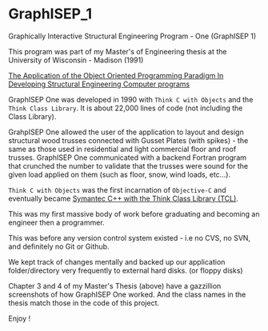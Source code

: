 # GraphISEP_1
Graphically Interactive Structural Engineering Program - One (GraphISEP 1)

This program was part of my Master's of Engineering thesis at the University of Wisconsin - Madison (1991)

[The Application of the Object Oriented Programming Paradigm In Developing Structural Engineering Computer programs](https://drive.google.com/file/d/1K8eX76825fJd8Y4yKsxIHGSn5zcTPYPX/view)

GraphISEP One was developed in 1990 with `Think C with Objects` and the `Think Class Library`. It is about 22,000 lines of code (not including the Class Library).

GrahpISEP One allowed the user of the application to layout and design structural wood trusses connected with Gusset Plates (with spikes) - the same as those used in residential and light commercial floor and roof trusses. GraphISEP One communicated with a backend Fortran program that crunched the number to validate that the trusses were sound for the given load applied on them (such as floor, snow, wind loads, etc...). 

`Think C with Objects` was the first incarnation of `Objective-C` and eventually became [Symantec C++ with the Think Class Library (TCL)](https://en.wikipedia.org/wiki/THINK_C).

This was my first massive body of work before graduating and becoming an engineer then a programmer.

This was before any version control system existed - i.e no CVS, no SVN, and definitely no Git or Github.

We kept track of changes mentally and backed up our application folder/directory very frequently to external hard disks. (or floppy disks)

Chapter 3 and 4 of my Master's Thesis (above) have a gazzillion screenshots of how GraphISEP One worked. And the class names in the thesis match those in the code of this project.

Enjoy !
